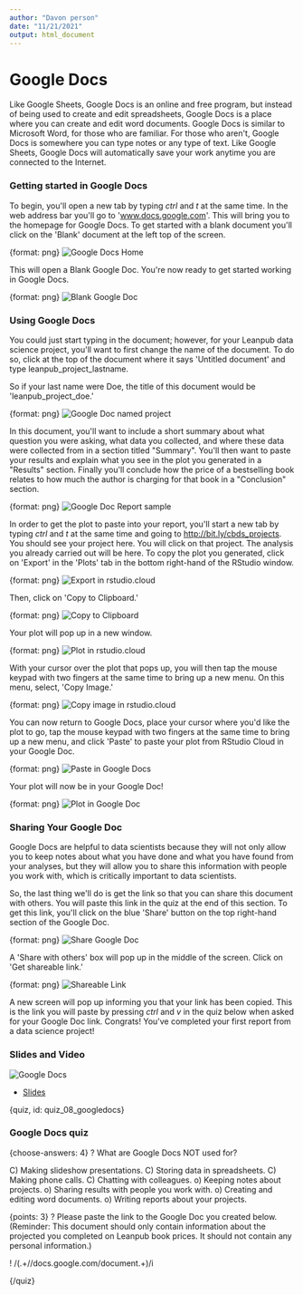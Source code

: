 ```yaml
---
author: "Davon person"
date: "11/21/2021"
output: html_document
---
```




# Google Docs

Like Google Sheets, Google Docs is an online and free program, but instead of being used to create and edit spreadsheets, Google Docs is a place where you can create and edit word documents. Google Docs is similar to Microsoft Word, for those who are familiar. For those who aren't, Google Docs is somewhere you can type notes or any type of text. Like Google Sheets, Google Docs will automatically save your work anytime you are connected to the Internet.  

### Getting started in Google Docs
To begin, you'll open a new tab by typing _ctrl_ and _t_ at the same time. In the web address bar you'll go to 'www.docs.google.com'. This will bring you to the homepage for Google Docs. To get started with a blank document you'll click on the 'Blank' document at the left top of the screen.

{format: png}
![Google Docs Home](https://docs.google.com/presentation/d/13arBfuP1WFhTca0XCZNMBB7G1gxn8ZCJhpxsqdpDz_A/export/png?id=13arBfuP1WFhTca0XCZNMBB7G1gxn8ZCJhpxsqdpDz_A&pageid=g2bfdb07292_0_151)

This will open a Blank Google Doc. You're now ready to get started working in Google Docs.

{format: png}
![Blank Google Doc](https://docs.google.com/presentation/d/13arBfuP1WFhTca0XCZNMBB7G1gxn8ZCJhpxsqdpDz_A/export/png?id=13arBfuP1WFhTca0XCZNMBB7G1gxn8ZCJhpxsqdpDz_A&pageid=g2f978f5b06_0_3)

### Using Google Docs

You could just start typing in the document; however, for your Leanpub data science project, you'll want to first change the name of the document. To do so, click at the top of the document where it says 'Untitled document' and type leanpub_project_lastname.

So if your last name were Doe, the title of this document would be 'leanpub_project_doe.'

{format: png}
![Google Doc named project](https://docs.google.com/presentation/d/13arBfuP1WFhTca0XCZNMBB7G1gxn8ZCJhpxsqdpDz_A/export/png?id=13arBfuP1WFhTca0XCZNMBB7G1gxn8ZCJhpxsqdpDz_A&pageid=g2f978f5b06_0_11)

In this document, you'll want to include a short summary about what question you were asking, what data you collected, and where these data were collected from in a section titled "Summary". You'll then want to paste your results and explain what you see in the plot you generated in a "Results" section. Finally you'll conclude how the price of a bestselling book relates to how much the author is charging for that book in a "Conclusion" section.

{format: png}
![Google Doc Report sample](https://docs.google.com/presentation/d/13arBfuP1WFhTca0XCZNMBB7G1gxn8ZCJhpxsqdpDz_A/export/png?id=13arBfuP1WFhTca0XCZNMBB7G1gxn8ZCJhpxsqdpDz_A&pageid=g2f978f5b06_0_16)

In order to get the plot to paste into your report, you'll start a new tab by typing _ctrl_ and _t_ at the same time and going to http://bit.ly/cbds_projects. You should see your project here. You will click on that project. The analysis you already carried out will be here. To copy the plot you generated, click on 'Export' in the 'Plots' tab in the bottom right-hand of the RStudio window.

{format: png}
![Export in rstudio.cloud](https://docs.google.com/presentation/d/13arBfuP1WFhTca0XCZNMBB7G1gxn8ZCJhpxsqdpDz_A/export/png?id=13arBfuP1WFhTca0XCZNMBB7G1gxn8ZCJhpxsqdpDz_A&pageid=g2f978f5b06_0_22)

Then, click on 'Copy to Clipboard.'

{format: png}
![Copy to Clipboard](https://docs.google.com/presentation/d/13arBfuP1WFhTca0XCZNMBB7G1gxn8ZCJhpxsqdpDz_A/export/png?id=13arBfuP1WFhTca0XCZNMBB7G1gxn8ZCJhpxsqdpDz_A&pageid=g2f978f5b06_0_36)

Your plot will pop up in a new window.

{format: png}
![Plot in rstudio.cloud](https://docs.google.com/presentation/d/13arBfuP1WFhTca0XCZNMBB7G1gxn8ZCJhpxsqdpDz_A/export/png?id=13arBfuP1WFhTca0XCZNMBB7G1gxn8ZCJhpxsqdpDz_A&pageid=g2f978f5b06_0_41)

With your cursor over the plot that pops up, you will then tap the mouse keypad with two fingers at the same time to bring up a new menu. On this menu, select, 'Copy Image.'

{format: png}
![Copy image in rstudio.cloud](https://docs.google.com/presentation/d/13arBfuP1WFhTca0XCZNMBB7G1gxn8ZCJhpxsqdpDz_A/export/png?id=13arBfuP1WFhTca0XCZNMBB7G1gxn8ZCJhpxsqdpDz_A&pageid=g2f978f5b06_0_46)

You can now return to Google Docs, place your cursor where you'd like the plot to go, tap the mouse keypad with two fingers at the same time to bring up a new menu, and click 'Paste' to paste your plot from RStudio Cloud in your Google Doc.

{format: png}
![Paste in Google Docs](https://docs.google.com/presentation/d/13arBfuP1WFhTca0XCZNMBB7G1gxn8ZCJhpxsqdpDz_A/export/png?id=13arBfuP1WFhTca0XCZNMBB7G1gxn8ZCJhpxsqdpDz_A&pageid=g2f978f5b06_0_57)

Your plot will now be in your Google Doc!

{format: png}
![Plot in Google Doc](https://docs.google.com/presentation/d/13arBfuP1WFhTca0XCZNMBB7G1gxn8ZCJhpxsqdpDz_A/export/png?id=13arBfuP1WFhTca0XCZNMBB7G1gxn8ZCJhpxsqdpDz_A&pageid=g2f978f5b06_0_61)

### Sharing Your Google Doc

Google Docs are helpful to data scientists because they will not only allow you to keep notes about what you have done and what you have found from your analyses, but they will allow you to share this information with people you work with, which is critically important to data scientists.

So, the last thing we'll do is get the link so that you can share this document with others. You will paste this link in the quiz at the end of this section. To get this link, you'll click on the blue 'Share' button on the top right-hand section of the Google Doc.

{format: png}
![Share Google Doc](https://docs.google.com/presentation/d/13arBfuP1WFhTca0XCZNMBB7G1gxn8ZCJhpxsqdpDz_A/export/png?id=13arBfuP1WFhTca0XCZNMBB7G1gxn8ZCJhpxsqdpDz_A&pageid=g2f978f5b06_0_68)


A 'Share with others' box will pop up in the middle of the screen. Click on 'Get shareable link.'

{format: png}
![Shareable Link](https://docs.google.com/presentation/d/13arBfuP1WFhTca0XCZNMBB7G1gxn8ZCJhpxsqdpDz_A/export/png?id=13arBfuP1WFhTca0XCZNMBB7G1gxn8ZCJhpxsqdpDz_A&pageid=g2f978f5b06_0_72)

A new screen will pop up informing you that your link has been copied. This is the link you will paste by pressing _ctrl_ and _v_ in the quiz below when asked for your Google Doc link. Congrats! You've completed your first report from a data science project!

### Slides and Video

![Google Docs](https://youtu.be/p-594SFMNa4)

* [Slides](https://docs.google.com/presentation/d/13arBfuP1WFhTca0XCZNMBB7G1gxn8ZCJhpxsqdpDz_A/edit?usp=sharing)


{quiz, id: quiz_08_googledocs}

### Google Docs quiz

{choose-answers: 4}
? What are Google Docs NOT used for?

C) Making slideshow presentations.
C) Storing data in spreadsheets.
C) Making phone calls.
C) Chatting with colleagues.
o) Keeping notes about projects.
o) Sharing results with people you work with.
o) Creating and editing word documents.
o) Writing reports about your projects.


{points: 3}
? Please paste the link to the Google Doc you created below. (Reminder: This document should only contain information about the projected you completed on Leanpub book prices. It should not contain any personal information.)

! /(.+\/\/docs.google.com\/document.+)/i


{/quiz}
